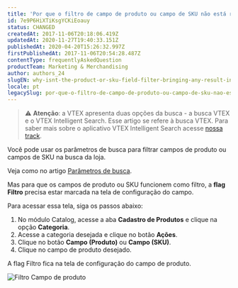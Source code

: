 ```yaml
---
title: 'Por que o filtro de campo de produto ou campo de SKU não está retornando resultado na busca?'
id: 7e9P6HiXTiKsgYCKiEoauy
status: CHANGED
createdAt: 2017-11-06T20:18:06.419Z
updatedAt: 2020-11-27T19:40:33.151Z
publishedAt: 2020-04-20T15:26:32.997Z
firstPublishedAt: 2017-11-06T20:54:28.487Z
contentType: frequentlyAskedQuestion
productTeam: Marketing & Merchandising
author: authors_24
slugEN: why-isnt-the-product-or-sku-field-filter-bringing-any-result-in-the-search
locale: pt
legacySlug: por-que-o-filtro-de-campo-de-produto-ou-campo-de-sku-nao-esta-retornando
---
```


>⚠️ **Atenção**: a VTEX apresenta duas opções da busca - a busca VTEX e o VTEX Intelligent Search. Esse artigo se refere à busca VTEX. Para saber mais sobre o aplicativo VTEX Intelligent Search acesse <a href = "https://help.vtex.com/pt/tracks/vtex-intelligent-search--19wrbB7nEQcmwzDPl1l4Cb">nossa track</a>.

Você pode usar os parâmetros de busca para filtrar campos de produto ou campos de SKU na busca da loja.

Veja como no artigo [Parâmetros de busca](/pt/tutorial/parametros-de-busca).

Mas para que os campos de produto ou SKU funcionem como filtro, a __flag Filtro__ precisa estar marcada na tela de configuração do campo.

Para acessar essa tela, siga os passos abaixo:
1. No módulo Catalog, acesse a aba __Cadastro de Produtos__ e clique na opção __Categoria__.
2. Acesse a categoria desejada e clique no botão __Ações__.
3. Clique no botão __Campo (Produto)__ ou __Campo (SKU)__.
4. Clique no campo de produto desejado.

A flag Filtro fica na tela de configuração do campo de produto.

![Filtro Campo de produto](https://images.contentful.com/alneenqid6w5/3XSX1nXvjW8kuCi20GaueM/d81f6eea3d6d53c78e00b3e367cbf99b/Filtro_Campo_de_produto.png)

